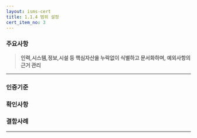 ```yaml
---
layout: isms-cert
title: 1.1.4 범위 설정
cert_item_no: 3
---
```


### 주요사항  
> **인력,시스템,정보,시설 등 핵심자산을 누락없이 식별하고 문서화하며, 예외사항의 근거 관리**

---  

### 인증기준


### 확인사항




### 결함사례


---



 